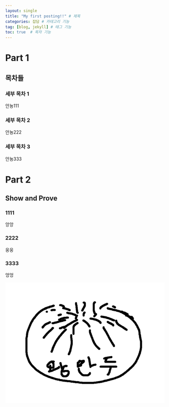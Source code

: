 ```yaml
---
layout: single
title: "My first posting!!" # 제목
categories: 잡담 # 카테고리 기능
tag: [blog, jekyll] # 태그 기능
toc: true  # 목차 기능
---
```


# Part 1

## 목차들

### 세부 목차 1

안뇽111

### 세부 목차 2

안뇽222

### 세부 목차 3

안뇽333

# Part 2

## Show and Prove

### 1111

앙앙

### 2222 

웅웅

### 3333

엉엉




![kingmandooo](assets/images/kingmandooo.png)
